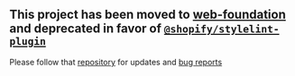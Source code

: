 ## This project has been moved to [web-foundation](https://github.com/shopify/web-foundation/tree/master/packages/stylelint-plugin) and deprecated in favor of [`@shopify/stylelint-plugin`](https://www.npmjs.com/package/@shopify/stylelint-plugin)

Please follow that [repository](https://github.com/Shopify/web-foundation) for updates and [bug reports](https://github.com/Shopify/web-foundation/issues/new?template=BUG_REPORT.md)
